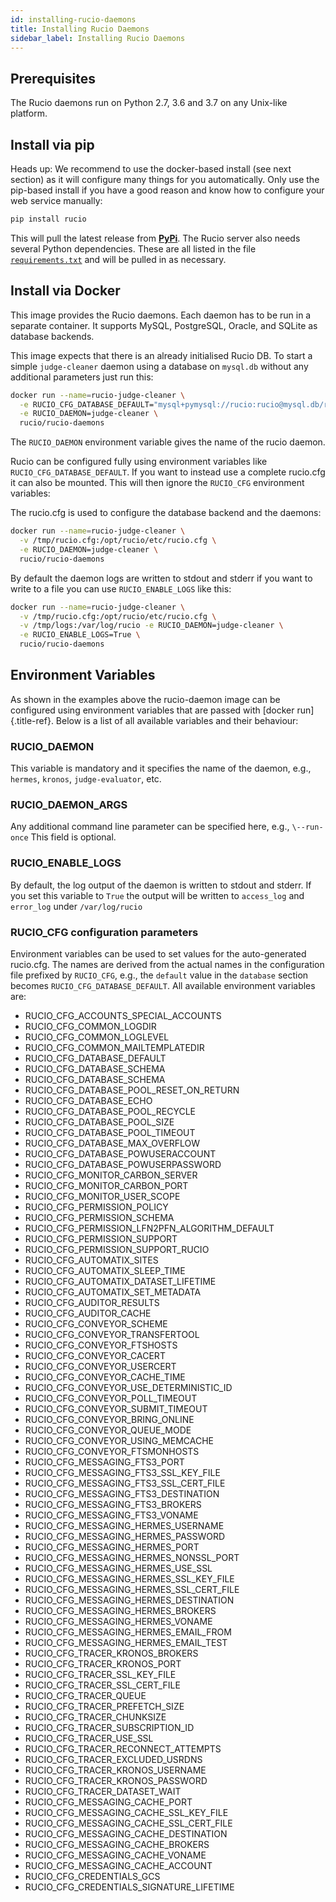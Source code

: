 ```yaml
---
id: installing-rucio-daemons
title: Installing Rucio Daemons
sidebar_label: Installing Rucio Daemons
---
```


## Prerequisites

The Rucio daemons run on Python 2.7, 3.6 and 3.7 on any Unix-like
platform.

## Install via pip

Heads up: We recommend to use the docker-based install (see next
section) as it will configure many things for you automatically. Only
use the pip-based install if you have a good reason and know how to
configure your web service manually:

```bash
pip install rucio
```

This will pull the latest release from
[__PyPi__](https://pypi.python.org/pypi/rucio/). The Rucio server also needs
several Python dependencies. These are all listed in the file
[`requirements.txt`](https://github.com/rucio/rucio/blob/master/requirements.txt)
and will be pulled in as necessary.

## Install via Docker

This image provides the Rucio daemons. Each daemon has to be run in a
separate container. It supports MySQL, PostgreSQL, Oracle, and SQLite as
database backends.

This image expects that there is an already initialised Rucio DB. To
start a simple `judge-cleaner` daemon using a database on
`mysql.db` without any additional parameters just run this:

```bash
docker run --name=rucio-judge-cleaner \
  -e RUCIO_CFG_DATABASE_DEFAULT="mysql+pymysql://rucio:rucio@mysql.db/rucio" \
  -e RUCIO_DAEMON=judge-cleaner \
  rucio/rucio-daemons
```

The `RUCIO_DAEMON` environment variable gives the name of
the rucio daemon.

Rucio can be configured fully using environment variables like
`RUCIO_CFG_DATABASE_DEFAULT`. If you want to instead use a
complete rucio.cfg it can also be mounted. This will then ignore the
`RUCIO_CFG` environment variables:

The rucio.cfg is used to configure the database backend and the daemons:

```bash
docker run --name=rucio-judge-cleaner \
  -v /tmp/rucio.cfg:/opt/rucio/etc/rucio.cfg \
  -e RUCIO_DAEMON=judge-cleaner \
  rucio/rucio-daemons
```

By default the daemon logs are written to stdout and stderr if you want
to write to a file you can use `RUCIO_ENABLE_LOGS` like
this:

```bash
docker run --name=rucio-judge-cleaner \
  -v /tmp/rucio.cfg:/opt/rucio/etc/rucio.cfg \
  -v /tmp/logs:/var/log/rucio -e RUCIO_DAEMON=judge-cleaner \
  -e RUCIO_ENABLE_LOGS=True \
  rucio/rucio-daemons
```

## Environment Variables

As shown in the examples above the rucio-daemon image can be configured
using environment variables that are passed with [docker
run]{.title-ref}. Below is a list of all available variables and their
behaviour:

### RUCIO_DAEMON

This variable is mandatory and it specifies the name of the daemon,
e.g., `hermes`, `kronos`,
`judge-evaluator`, etc.

### RUCIO_DAEMON_ARGS

Any additional command line parameter can be specified here, e.g.,
`\--run-once` This field is optional.

### RUCIO_ENABLE_LOGS

By default, the log output of the daemon is written to stdout and
stderr. If you set this variable to `True` the output will
be written to `access_log` and `error_log` under
`/var/log/rucio`

### RUCIO_CFG configuration parameters

Environment variables can be used to set values for the auto-generated
rucio.cfg. The names are derived from the actual names in the
configuration file prefixed by `RUCIO_CFG`, e.g., the
`default` value in the `database` section
becomes `RUCIO_CFG_DATABASE_DEFAULT`. All available
environment variables are:

- RUCIO_CFG_ACCOUNTS_SPECIAL_ACCOUNTS
- RUCIO_CFG_COMMON_LOGDIR
- RUCIO_CFG_COMMON_LOGLEVEL
- RUCIO_CFG_COMMON_MAILTEMPLATEDIR
- RUCIO_CFG_DATABASE_DEFAULT
- RUCIO_CFG_DATABASE_SCHEMA
- RUCIO_CFG_DATABASE_SCHEMA
- RUCIO_CFG_DATABASE_POOL_RESET_ON_RETURN
- RUCIO_CFG_DATABASE_ECHO
- RUCIO_CFG_DATABASE_POOL_RECYCLE
- RUCIO_CFG_DATABASE_POOL_SIZE
- RUCIO_CFG_DATABASE_POOL_TIMEOUT
- RUCIO_CFG_DATABASE_MAX_OVERFLOW
- RUCIO_CFG_DATABASE_POWUSERACCOUNT
- RUCIO_CFG_DATABASE_POWUSERPASSWORD
- RUCIO_CFG_MONITOR_CARBON_SERVER
- RUCIO_CFG_MONITOR_CARBON_PORT
- RUCIO_CFG_MONITOR_USER_SCOPE
- RUCIO_CFG_PERMISSION_POLICY
- RUCIO_CFG_PERMISSION_SCHEMA
- RUCIO_CFG_PERMISSION_LFN2PFN_ALGORITHM_DEFAULT
- RUCIO_CFG_PERMISSION_SUPPORT
- RUCIO_CFG_PERMISSION_SUPPORT_RUCIO
- RUCIO_CFG_AUTOMATIX_SITES
- RUCIO_CFG_AUTOMATIX_SLEEP_TIME
- RUCIO_CFG_AUTOMATIX_DATASET_LIFETIME
- RUCIO_CFG_AUTOMATIX_SET_METADATA
- RUCIO_CFG_AUDITOR_RESULTS
- RUCIO_CFG_AUDITOR_CACHE
- RUCIO_CFG_CONVEYOR_SCHEME
- RUCIO_CFG_CONVEYOR_TRANSFERTOOL
- RUCIO_CFG_CONVEYOR_FTSHOSTS
- RUCIO_CFG_CONVEYOR_CACERT
- RUCIO_CFG_CONVEYOR_USERCERT
- RUCIO_CFG_CONVEYOR_CACHE_TIME
- RUCIO_CFG_CONVEYOR_USE_DETERMINISTIC_ID
- RUCIO_CFG_CONVEYOR_POLL_TIMEOUT
- RUCIO_CFG_CONVEYOR_SUBMIT_TIMEOUT
- RUCIO_CFG_CONVEYOR_BRING_ONLINE
- RUCIO_CFG_CONVEYOR_QUEUE_MODE
- RUCIO_CFG_CONVEYOR_USING_MEMCACHE
- RUCIO_CFG_CONVEYOR_FTSMONHOSTS
- RUCIO_CFG_MESSAGING_FTS3_PORT
- RUCIO_CFG_MESSAGING_FTS3_SSL_KEY_FILE
- RUCIO_CFG_MESSAGING_FTS3_SSL_CERT_FILE
- RUCIO_CFG_MESSAGING_FTS3_DESTINATION
- RUCIO_CFG_MESSAGING_FTS3_BROKERS
- RUCIO_CFG_MESSAGING_FTS3_VONAME
- RUCIO_CFG_MESSAGING_HERMES_USERNAME
- RUCIO_CFG_MESSAGING_HERMES_PASSWORD
- RUCIO_CFG_MESSAGING_HERMES_PORT
- RUCIO_CFG_MESSAGING_HERMES_NONSSL_PORT
- RUCIO_CFG_MESSAGING_HERMES_USE_SSL
- RUCIO_CFG_MESSAGING_HERMES_SSL_KEY_FILE
- RUCIO_CFG_MESSAGING_HERMES_SSL_CERT_FILE
- RUCIO_CFG_MESSAGING_HERMES_DESTINATION
- RUCIO_CFG_MESSAGING_HERMES_BROKERS
- RUCIO_CFG_MESSAGING_HERMES_VONAME
- RUCIO_CFG_MESSAGING_HERMES_EMAIL_FROM
- RUCIO_CFG_MESSAGING_HERMES_EMAIL_TEST
- RUCIO_CFG_TRACER_KRONOS_BROKERS
- RUCIO_CFG_TRACER_KRONOS_PORT
- RUCIO_CFG_TRACER_SSL_KEY_FILE
- RUCIO_CFG_TRACER_SSL_CERT_FILE
- RUCIO_CFG_TRACER_QUEUE
- RUCIO_CFG_TRACER_PREFETCH_SIZE
- RUCIO_CFG_TRACER_CHUNKSIZE
- RUCIO_CFG_TRACER_SUBSCRIPTION_ID
- RUCIO_CFG_TRACER_USE_SSL
- RUCIO_CFG_TRACER_RECONNECT_ATTEMPTS
- RUCIO_CFG_TRACER_EXCLUDED_USRDNS
- RUCIO_CFG_TRACER_KRONOS_USERNAME
- RUCIO_CFG_TRACER_KRONOS_PASSWORD
- RUCIO_CFG_TRACER_DATASET_WAIT
- RUCIO_CFG_MESSAGING_CACHE_PORT
- RUCIO_CFG_MESSAGING_CACHE_SSL_KEY_FILE
- RUCIO_CFG_MESSAGING_CACHE_SSL_CERT_FILE
- RUCIO_CFG_MESSAGING_CACHE_DESTINATION
- RUCIO_CFG_MESSAGING_CACHE_BROKERS
- RUCIO_CFG_MESSAGING_CACHE_VONAME
- RUCIO_CFG_MESSAGING_CACHE_ACCOUNT
- RUCIO_CFG_CREDENTIALS_GCS
- RUCIO_CFG_CREDENTIALS_SIGNATURE_LIFETIME
